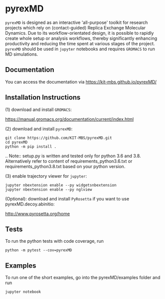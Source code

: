 pyrexMD
=======

`pyrexMD` is designed as an interactive 'all-purpose' toolkit for research
projects which rely on (contact-guided) Replica Exchange Molecular Dynamics.
Due to its workflow-orientated design, it is possible to rapidly create whole setup or analysis workflows, thereby significantly enhancing productivity and reducing the time spent at various stages of the project. `pyrexMD` should be used in `jupyter`
notebooks and requires `GROMACS` to run MD simulations.


## Documentation
You can access the documentation via https://kit-mbs.github.io/pyrexMD/


## Installation Instructions

(1) download and install `GROMACS`:

https://manual.gromacs.org/documentation/current/index.html


(2) download and install `pyrexMD`:

    git clone https://github.com/KIT-MBS/pyrexMD.git
    cd pyrexMD
    python -m pip install .

.. Note:: setup.py is written and tested only for python 3.6 and 3.8. Alternatively
    refer to content of requirements_python3.6.txt or requirements_python3.8.txt
    based on your python version.


(3) enable trajectory viewer for `jupyter`:

    jupyter nbextension enable --py widgetsnbextension
    jupyter nbextension enable --py nglview


(Optional): download and install `PyRosetta` if you want to use pyrexMD.decoy.abinitio:

http://www.pyrosetta.org/home


## Tests
To run the python tests with code coverage, run

    python -m pytest --cov=pyrexMD

## Examples
To run one of the short examples, go into the pyrexMD/examples folder and run

    jupyter notebook
